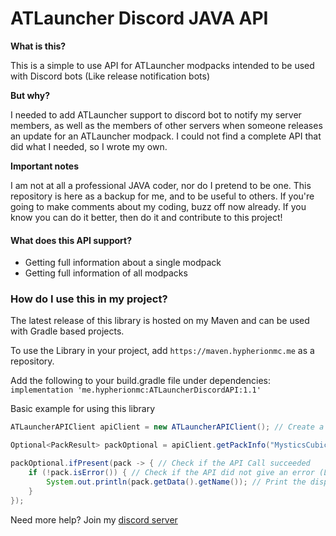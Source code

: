 # ATLauncher Discord JAVA API

**What is this?**

This is a simple to use API for ATLauncher modpacks intended to be used with Discord bots (Like release notification bots)


**But why?**

I needed to add ATLauncher support to discord bot to notify my server members, as well as the members of other servers when someone releases an update for an ATLauncher modpack. I could not find a complete API that did what I needed, so I wrote my own.

**Important notes**

I am not at all a professional JAVA coder, nor do I pretend to be one. This repository is here as a backup for me, and to be useful to others. If you're going to make comments about my coding, buzz off now already. If you know you can do it better, then do it and contribute to this project!

#### What does this API support?

* Getting full information about a single modpack
* Getting full information of all modpacks

### How do I use this in my project?

The latest release of this library is hosted on my Maven and can be used with Gradle based projects.

To use the Library in your project, add `https://maven.hypherionmc.me` as a repository.

Add the following to your build.gradle file under dependencies:
`implementation 'me.hypherionmc:ATLauncherDiscordAPI:1.1'`

Basic example for using this library

```java
ATLauncherAPIClient apiClient = new ATLauncherAPIClient(); // Create a new APIClient

Optional<PackResult> packOptional = apiClient.getPackInfo("MysticsCubicChunksModpack"); // Retrieve the info of a single pack

packOptional.ifPresent(pack -> { // Check if the API Call succeeded
    if (!pack.isError()) { // Check if the API did not give an error (Like pack not found, etc)
        System.out.println(pack.getData().getName()); // Print the display name of the pack to the console
    }
});
```

Need more help? Join my [discord server](https://discord.gg/vxaQdVK) 